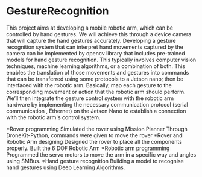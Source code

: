 # GestureRecognition
This project aims at developing a mobile robotic arm, which can be controlled by hand gestures. 
We will achieve this through a device camera that will capture the hand gestures accurately. 
Developing a gesture recognition system that can interpret hand movements captured by the camera can be implemented by opencv library that includes pre-trained models for hand gesture recognition.
This typically involves computer vision techniques, machine learning algorithms, or a combination of both.
This enables the translation of those movements and gestures into commands that can be transferred using some protocols to a Jetson nano; then be interfaced with the robotic arm.
Basically, map each gesture to the corresponding movement or action that the robotic arm should perform.
We’ll then integrate the gesture control system with the robotic arm hardware by implementing the necessary communication protocol (serial communication , Ethernet) on the Jetson Nano to establish a connection with the robotic arm's control system.

*Rover programming
Simulated the rover using Mission Planner
Through DroneKit-Python, commands were given to move the rover
*Rover and Robotic Arm designing 
Designed the rover to place all the components properly.
Built the 6 DOF Robotic Arm
*Robotic arm programming
Programmed the servo motors to move the arm in a specific way and angles using SMBus.
*Hand gesture recognition
Building a model to recognise hand gestures using Deep Learning Algorithms.
